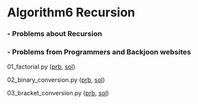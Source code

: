 # Algorithm6 Recursion

### - Problems about Recursion

### - Problems from Programmers and Backjoon websites

01_factorial.py ([prb](https://www.acmicpc.net/problem/10829), [sol](./01_factorial.py))

02_binary_conversion.py ([prb](https://www.acmicpc.net/problem/10872), [sol](./02_binary_conversion.py))

03_bracket_conversion.py ([prb](https://programmers.co.kr/learn/courses/30/lessons/60058), [sol](./03_bracket_conversion.py))